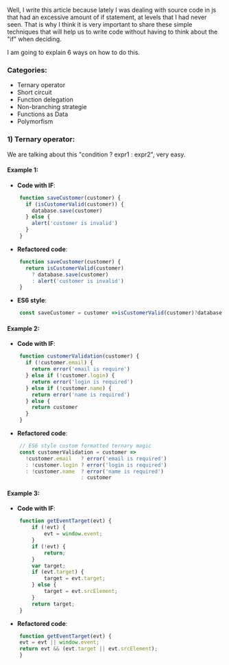 Well, I write this article because lately I was dealing with source code in js that had an excessive amount of if statement,
at levels that I had never seen. That is why I think it is very important to share these simple techniques that will help us to write code without having to think about the "if" when deciding.

I am going to explain 6 ways on how to do this.

### Categories:
- Ternary operator
- Short circuit
- Function delegation
- Non-branching strategie
- Functions as Data
- Polymorfism


### 1) Ternary operator:
We are talking about this "condition ? expr1 : expr2", very easy.

#### Example 1:

- **Code with IF**:
```javascript
	function saveCustomer(customer) {
	  if (isCustomerValid(customer)) {
	    database.save(customer)
	  } else {
	    alert('customer is invalid')
	  }
	}
```

- **Refactored code**:
```javascript
	function saveCustomer(customer) {
	  return isCustomerValid(customer)
	    ? database.save(customer)
	    : alert('customer is invalid')
	}
```

- **ES6 style**:
```javascript
	const saveCustomer = customer =>isCustomerValid(customer)?database.save(customer):alert('customer is invalid')
```

#### Example 2:

- **Code with IF**:
```javascript
	function customerValidation(customer) {
	  if (!customer.email) {
	    return error('email is require')
	  } else if (!customer.login) {
	    return error('login is required')
	  } else if (!customer.name) {
	    return error('name is required')
	  } else {
	    return customer
	  }
	}
```

- **Refactored code**:
```javascript
	// ES6 style custom formatted ternary magic
	const customerValidation = customer =>
	  !customer.email   ? error('email is required')
	  : !customer.login ? error('login is required')
	  : !customer.name  ? error('name is required')
	                    : customer
```

#### Example 3:

- **Code with IF**:
```javascript
	function getEventTarget(evt) {
	    if (!evt) {
	        evt = window.event;
	    }
	    if (!evt) {
	        return;
	    }
	    var target;
	    if (evt.target) {
	        target = evt.target;
	    } else {
	        target = evt.srcElement;
	    }
	    return target;
	}
```

- **Refactored code**:
```javascript
	function getEventTarget(evt) {
    evt = evt || window.event;
    return evt && (evt.target || evt.srcElement);
	}
```
